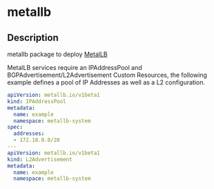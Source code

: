 # metallb

## Description
metallb package to deploy [MetalLB](https://metallb.universe.tf/)

MetalLB services require an IPAddressPool and BGPAdvertisement/L2Advertisement
Custom Resources, the following example defines a pool of IP Addresses as well
as a L2 configuration.

```yaml
apiVersion: metallb.io/v1beta1
kind: IPAddressPool
metadata:
  name: example
  namespace: metallb-system
spec:
  addresses:
  - 172.18.0.0/20
---
apiVersion: metallb.io/v1beta1
kind: L2Advertisement
metadata:
  name: example
  namespace: metallb-system
```
